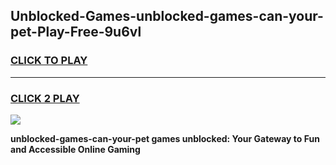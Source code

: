
## Unblocked-Games-unblocked-games-can-your-pet-Play-Free-9u6vl
<h3>
<a href="https://premium76.site?title=unblocked-games-can-your-pet&ref=23A">CLICK TO PLAY</a></h3>
<hr>

<h3>
<a href="https://premium76.site?title=unblocked-games-can-your-pet&ref=23A">CLICK 2 PLAY</a>
  
</h3>

<a href="https://premium76.site?title=unblocked-games-can-your-pet&ref=23A"><img src="https://clearcache.store/games.png"></a>


**unblocked-games-can-your-pet games unblocked: Your Gateway to Fun and Accessible Online Gaming**
